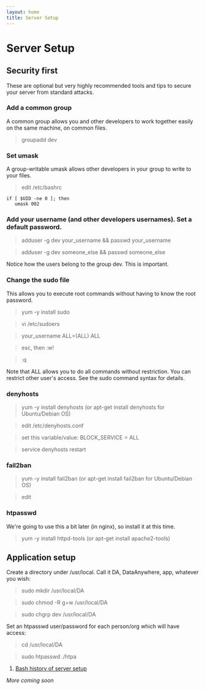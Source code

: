 ```yaml
---
layout: home
title: Server Setup
---
```


# Server Setup

## Security first

These are optional but very highly recommended tools and tips to secure your server from standard attacks. 

### Add a common group

A common group allows you and other developers to work together easily on the same machine, on common files. 

> groupadd dev

### Set umask

A group-writable umask allows other developers in your group to write to your files. 

> edit /etc/bashrc

    if [ $UID -ne 0 ]; then
       umask 002

### Add your username (and other developers usernames). Set a default password.

> adduser -g dev your_username && passwd your_username

> adduser -g dev someone_else && passwd someone_else

Notice how the users belong to the group dev. This is important.

### Change the sudo file

This allows you to execute root commands without having to know the root password.

> yum -y install sudo

> vi /etc/sudoers

> your_username	ALL=(ALL) 	ALL

> esc, then :w!

> :q

Note that ALL allows you to do all commands without restriction. You can restrict other user's access. See the sudo command syntax for details.

### denyhosts

> yum -y install denyhosts (or apt-get install denyhosts for Ubuntu/Debian OS)

> edit /etc/denyhosts.conf

> set this variable/value: BLOCK_SERVICE = ALL

> service denyhosts restart

### fail2ban

> yum -y install fail2ban (or apt-get install fail2ban for Ubuntu/Debian OS)

> edit 

### htpasswd

We\'re going to use this a bit later (in nginx), so install it at this time.

> yum -y install httpd-tools (or apt-get install apache2-tools)

## Application setup

Create a directory under /usr/local. Call it DA, DataAnywhere, app, whatever you wish:

> sudo mkdir /usr/local/DA

> sudo chmod -R g+w /usr/local/DA

> sudo chgrp dev /usr/local/DA

Set an htpasswd user/password for each person/org which will have access:

> cd /usr/local/DA

> sudo htpasswd ./htpa

1. [Bash history of server setup](https://github.com/dhornbein/DataAnywhere/blob/master/occupysandy/system/latest_hist.txt)

*More coming soon*
